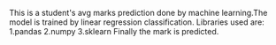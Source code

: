 This is a student's avg marks prediction done by machine learning.The model is trained by linear regression classification.
Libraries used are:
     1.pandas
     2.numpy
     3.sklearn
Finally the mark is predicted.
                                  

                               

